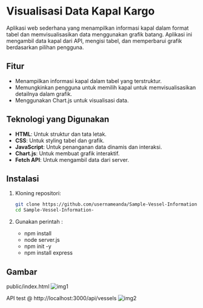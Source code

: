 # Visualisasi Data Kapal Kargo

Aplikasi web sederhana yang menampilkan informasi kapal dalam format tabel dan memvisualisasikan data menggunakan grafik batang. Aplikasi ini mengambil data kapal dari API, mengisi tabel, dan memperbarui grafik berdasarkan pilihan pengguna.

## Fitur

- Menampilkan informasi kapal dalam tabel yang terstruktur.
- Memungkinkan pengguna untuk memilih kapal untuk memvisualisasikan detailnya dalam grafik.
- Menggunakan Chart.js untuk visualisasi data.

## Teknologi yang Digunakan

- **HTML**: Untuk struktur dan tata letak.
- **CSS**: Untuk styling tabel dan grafik.
- **JavaScript**: Untuk penanganan data dinamis dan interaksi.
- **Chart.js**: Untuk membuat grafik interaktif.
- **Fetch API**: Untuk mengambil data dari server.

## Instalasi

1. Kloning repositori:

   ```bash
   git clone https://github.com/usernameanda/Sample-Vessel-Information-.git
   cd Sample-Vessel-Information-
2. Gunakan perintah :

   - npm install
   - node server.js
   - npm init -y
   - npm install express
     
## Gambar
public/index.html
![img1](https://github.com/user-attachments/assets/c0acc51c-3abb-4d3f-a508-9dfa88a8d3f4)

API test @ http://localhost:3000/api/vessels
![img2](https://github.com/user-attachments/assets/c70263bf-fcd9-419f-8743-37c5b8f2f978)


